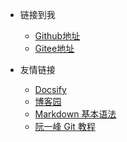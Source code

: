 <!-- _navbar.md -->

* 链接到我
  * [Github地址](https://github.com/gengxiaoyu)
  * [Gitee地址](https://gitee.com/gengxiaoyugeng)


* 友情链接
  * [Docsify](https://docsify.js.org/#/)
  * [博客园](https://www.cnblogs.com/)
  * [Markdown 基本语法](https://markdown.com.cn/basic-syntax/)
  * [阮一峰 Git 教程](https://www.bookstack.cn/read/git-tutorial/docs-basic.md)

